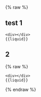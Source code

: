 {% raw %}
## test 1

```django
<div></div>
{{liquid}}
```
## 2 
{% raw %}
```django
<div></div>
{{liquid}}
```

{% endraw %}
